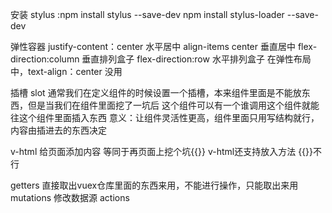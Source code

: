 安装 stylus :npm install stylus --save-dev
            npm install stylus-loader --save-dev

弹性容器 
 justify-content：center 水平居中
 align-items center 垂直居中
 flex-direction:column 垂直排列盒子
 flex-direction:row  水平排列盒子
在弹性布局中，text-align：center 没用


插槽 slot
  通常我们在定义组件的时候设置一个插槽，本来组件里面是不能放东西，但是当我们在组件里面挖了一坑后 这个组件可以有一个谁调用这个组件就能往这个组件里面插入东西 
  意义：让组件灵活性更高，组件里面只用写结构就行，内容由插进去的东西决定


  
v-html 给页面添加内容  等同于再页面上挖个坑{{}}  v-html还支持放入方法 {{}}不行



getters 直接取出vuex仓库里面的东西来用，不能进行操作，只能取出来用
mutations 修改数据源
actions

